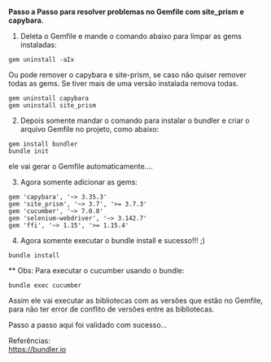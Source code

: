
<b>Passo a Passo para resolver problemas no Gemfile com site_prism e capybara.</b>

1. Deleta o Gemfile e mande o comando abaixo para limpar as gems instaladas:
```
gem uninstall -aIx
```
Ou pode remover o capybara e site-prism, se caso não quiser remover todas as gems. 
Se tiver mais de uma versão instalada remova todas.
```
gem uninstall capybara
gem uninstall site_prism
```


2. Depois somente mandar o comando para instalar o bundler e criar o arquivo Gemfile no projeto, como abaixo:
```
gem install bundler
bundle init
```
ele vai gerar o Gemfile automaticamente....

3. Agora somente adicionar as gems:
```
gem 'capybara', '~> 3.35.3'
gem 'site_prism', '~> 3.7', '>= 3.7.3'
gem 'cucumber', '~> 7.0.0'
gem 'selenium-webdriver', '~> 3.142.7'
gem 'ffi', '~> 1.15', '>= 1.15.4'
````
4. Agora somente executar o bundle install e sucesso!!! ;)
```
bundle install
```

** Obs: Para executar o cucumber usando o bundle:
```
bundle exec cucumber
```
Assim ele vai executar as bibliotecas com as versões que estão no Gemfile, para não ter error de conflito de versões entre as bibliotecas.

Passo a passo aqui foi validado com sucesso...


Referências:  
https://bundler.io
